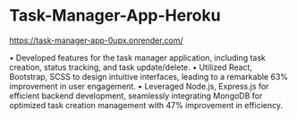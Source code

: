 # Task-Manager-App-Heroku

https://task-manager-app-0upx.onrender.com/

• Developed features for the task manager application, including task creation, status tracking, and task update/delete.
• Utilized React, Bootstrap, SCSS to design intuitive interfaces, leading to a remarkable 63% improvement in user engagement.
• Leveraged Node.js, Express.js for efficient backend development, seamlessly integrating MongoDB for optimized task creation management with 47% improvement in efficiency.
